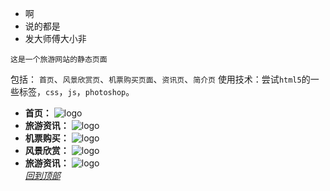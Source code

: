 * 啊
*  说的都是
*    发大师傅大小非
    
    
    这是一个旅游网站的静态页面 
包括： `首页`、`风景欣赏页`、`机票购买页面`、`资讯页`、`简介页`
使用技术：尝试`html5`的一些标签，`css`，`js`，`photoshop`。  
* __首页：__
![logo](https://github.com/YMBo/-tour/blob/master/PC/index.png)  
* __旅游资讯：__
![logo](https://github.com/YMBo/-tour/blob/master/PC/information.png)  
* __机票购买：__
![logo](https://github.com/YMBo/-tour/blob/master/PC/buy.png)  
* __风景欣赏：__
![logo](https://github.com/YMBo/-tour/blob/master/PC/scenery.png)  
* __旅游资讯：__
![logo](https://github.com/YMBo/-tour/blob/master/PC/about.png)  
    _[回到顶部](#readme)_
